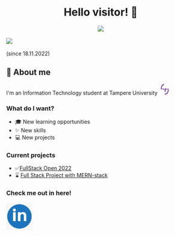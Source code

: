 <div align="center"><h1>Hello visitor! 👋</h1></div>
<div id="cat" align="center">
 <img src="https://media2.giphy.com/media/xUA7bdpLxQhsSQdyog/giphy.gif?cid=790b7611bda74c9edca0f9d76075a1b601c89273c33f3311&rid=giphy.gif&ct=g" width="400"/>
</div>


![](https://komarev.com/ghpvc/?username=Aarons9090)

(since 18.11.2022)
## 👤 About me

<div id="tuni">
  I'm an Information Technology student at Tampere University
  <img src="PK_symbols__tuni.png" width="30"/>
</div>

### What do I want?
 - 🎓 New learning opportunities
 - ✨ New skills
 - 💻 New projects

### Current projects

 - ✅[FullStack Open 2022](https://fullstackopen.com/about)
 - ⌛ [Full Stack Project with MERN-stack](https://github.com/Aarons9090/apartment-sale-fullstack-project)

### Check me out in here!

[<img alt="alt_text" width="70px" src="linkedin_icon.png" />](https://www.linkedin.com/in/aaron-hirvi/)

